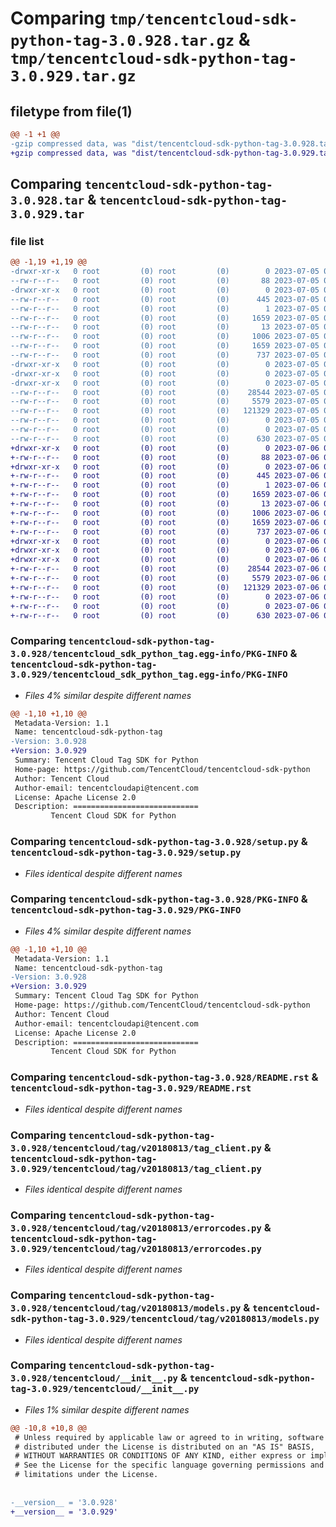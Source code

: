 # Comparing `tmp/tencentcloud-sdk-python-tag-3.0.928.tar.gz` & `tmp/tencentcloud-sdk-python-tag-3.0.929.tar.gz`

## filetype from file(1)

```diff
@@ -1 +1 @@
-gzip compressed data, was "dist/tencentcloud-sdk-python-tag-3.0.928.tar", last modified: Wed Jul  5 00:33:22 2023, max compression
+gzip compressed data, was "dist/tencentcloud-sdk-python-tag-3.0.929.tar", last modified: Thu Jul  6 00:34:04 2023, max compression
```

## Comparing `tencentcloud-sdk-python-tag-3.0.928.tar` & `tencentcloud-sdk-python-tag-3.0.929.tar`

### file list

```diff
@@ -1,19 +1,19 @@
-drwxr-xr-x   0 root         (0) root         (0)        0 2023-07-05 00:33:22.000000 tencentcloud-sdk-python-tag-3.0.928/
--rw-r--r--   0 root         (0) root         (0)       88 2023-07-05 00:33:22.000000 tencentcloud-sdk-python-tag-3.0.928/setup.cfg
-drwxr-xr-x   0 root         (0) root         (0)        0 2023-07-05 00:33:22.000000 tencentcloud-sdk-python-tag-3.0.928/tencentcloud_sdk_python_tag.egg-info/
--rw-r--r--   0 root         (0) root         (0)      445 2023-07-05 00:33:22.000000 tencentcloud-sdk-python-tag-3.0.928/tencentcloud_sdk_python_tag.egg-info/SOURCES.txt
--rw-r--r--   0 root         (0) root         (0)        1 2023-07-05 00:33:22.000000 tencentcloud-sdk-python-tag-3.0.928/tencentcloud_sdk_python_tag.egg-info/dependency_links.txt
--rw-r--r--   0 root         (0) root         (0)     1659 2023-07-05 00:33:22.000000 tencentcloud-sdk-python-tag-3.0.928/tencentcloud_sdk_python_tag.egg-info/PKG-INFO
--rw-r--r--   0 root         (0) root         (0)       13 2023-07-05 00:33:22.000000 tencentcloud-sdk-python-tag-3.0.928/tencentcloud_sdk_python_tag.egg-info/top_level.txt
--rw-r--r--   0 root         (0) root         (0)     1006 2023-07-05 00:33:22.000000 tencentcloud-sdk-python-tag-3.0.928/setup.py
--rw-r--r--   0 root         (0) root         (0)     1659 2023-07-05 00:33:22.000000 tencentcloud-sdk-python-tag-3.0.928/PKG-INFO
--rw-r--r--   0 root         (0) root         (0)      737 2023-07-05 00:33:22.000000 tencentcloud-sdk-python-tag-3.0.928/README.rst
-drwxr-xr-x   0 root         (0) root         (0)        0 2023-07-05 00:33:22.000000 tencentcloud-sdk-python-tag-3.0.928/tencentcloud/
-drwxr-xr-x   0 root         (0) root         (0)        0 2023-07-05 00:33:22.000000 tencentcloud-sdk-python-tag-3.0.928/tencentcloud/tag/
-drwxr-xr-x   0 root         (0) root         (0)        0 2023-07-05 00:33:22.000000 tencentcloud-sdk-python-tag-3.0.928/tencentcloud/tag/v20180813/
--rw-r--r--   0 root         (0) root         (0)    28544 2023-07-05 00:33:22.000000 tencentcloud-sdk-python-tag-3.0.928/tencentcloud/tag/v20180813/tag_client.py
--rw-r--r--   0 root         (0) root         (0)     5579 2023-07-05 00:33:22.000000 tencentcloud-sdk-python-tag-3.0.928/tencentcloud/tag/v20180813/errorcodes.py
--rw-r--r--   0 root         (0) root         (0)   121329 2023-07-05 00:33:22.000000 tencentcloud-sdk-python-tag-3.0.928/tencentcloud/tag/v20180813/models.py
--rw-r--r--   0 root         (0) root         (0)        0 2023-07-05 00:33:22.000000 tencentcloud-sdk-python-tag-3.0.928/tencentcloud/tag/v20180813/__init__.py
--rw-r--r--   0 root         (0) root         (0)        0 2023-07-05 00:33:22.000000 tencentcloud-sdk-python-tag-3.0.928/tencentcloud/tag/__init__.py
--rw-r--r--   0 root         (0) root         (0)      630 2023-07-05 00:33:22.000000 tencentcloud-sdk-python-tag-3.0.928/tencentcloud/__init__.py
+drwxr-xr-x   0 root         (0) root         (0)        0 2023-07-06 00:34:04.000000 tencentcloud-sdk-python-tag-3.0.929/
+-rw-r--r--   0 root         (0) root         (0)       88 2023-07-06 00:34:04.000000 tencentcloud-sdk-python-tag-3.0.929/setup.cfg
+drwxr-xr-x   0 root         (0) root         (0)        0 2023-07-06 00:34:04.000000 tencentcloud-sdk-python-tag-3.0.929/tencentcloud_sdk_python_tag.egg-info/
+-rw-r--r--   0 root         (0) root         (0)      445 2023-07-06 00:34:04.000000 tencentcloud-sdk-python-tag-3.0.929/tencentcloud_sdk_python_tag.egg-info/SOURCES.txt
+-rw-r--r--   0 root         (0) root         (0)        1 2023-07-06 00:34:04.000000 tencentcloud-sdk-python-tag-3.0.929/tencentcloud_sdk_python_tag.egg-info/dependency_links.txt
+-rw-r--r--   0 root         (0) root         (0)     1659 2023-07-06 00:34:04.000000 tencentcloud-sdk-python-tag-3.0.929/tencentcloud_sdk_python_tag.egg-info/PKG-INFO
+-rw-r--r--   0 root         (0) root         (0)       13 2023-07-06 00:34:04.000000 tencentcloud-sdk-python-tag-3.0.929/tencentcloud_sdk_python_tag.egg-info/top_level.txt
+-rw-r--r--   0 root         (0) root         (0)     1006 2023-07-06 00:34:03.000000 tencentcloud-sdk-python-tag-3.0.929/setup.py
+-rw-r--r--   0 root         (0) root         (0)     1659 2023-07-06 00:34:04.000000 tencentcloud-sdk-python-tag-3.0.929/PKG-INFO
+-rw-r--r--   0 root         (0) root         (0)      737 2023-07-06 00:34:03.000000 tencentcloud-sdk-python-tag-3.0.929/README.rst
+drwxr-xr-x   0 root         (0) root         (0)        0 2023-07-06 00:34:04.000000 tencentcloud-sdk-python-tag-3.0.929/tencentcloud/
+drwxr-xr-x   0 root         (0) root         (0)        0 2023-07-06 00:34:04.000000 tencentcloud-sdk-python-tag-3.0.929/tencentcloud/tag/
+drwxr-xr-x   0 root         (0) root         (0)        0 2023-07-06 00:34:04.000000 tencentcloud-sdk-python-tag-3.0.929/tencentcloud/tag/v20180813/
+-rw-r--r--   0 root         (0) root         (0)    28544 2023-07-06 00:34:03.000000 tencentcloud-sdk-python-tag-3.0.929/tencentcloud/tag/v20180813/tag_client.py
+-rw-r--r--   0 root         (0) root         (0)     5579 2023-07-06 00:34:03.000000 tencentcloud-sdk-python-tag-3.0.929/tencentcloud/tag/v20180813/errorcodes.py
+-rw-r--r--   0 root         (0) root         (0)   121329 2023-07-06 00:34:03.000000 tencentcloud-sdk-python-tag-3.0.929/tencentcloud/tag/v20180813/models.py
+-rw-r--r--   0 root         (0) root         (0)        0 2023-07-06 00:34:03.000000 tencentcloud-sdk-python-tag-3.0.929/tencentcloud/tag/v20180813/__init__.py
+-rw-r--r--   0 root         (0) root         (0)        0 2023-07-06 00:34:03.000000 tencentcloud-sdk-python-tag-3.0.929/tencentcloud/tag/__init__.py
+-rw-r--r--   0 root         (0) root         (0)      630 2023-07-06 00:34:03.000000 tencentcloud-sdk-python-tag-3.0.929/tencentcloud/__init__.py
```

### Comparing `tencentcloud-sdk-python-tag-3.0.928/tencentcloud_sdk_python_tag.egg-info/PKG-INFO` & `tencentcloud-sdk-python-tag-3.0.929/tencentcloud_sdk_python_tag.egg-info/PKG-INFO`

 * *Files 4% similar despite different names*

```diff
@@ -1,10 +1,10 @@
 Metadata-Version: 1.1
 Name: tencentcloud-sdk-python-tag
-Version: 3.0.928
+Version: 3.0.929
 Summary: Tencent Cloud Tag SDK for Python
 Home-page: https://github.com/TencentCloud/tencentcloud-sdk-python
 Author: Tencent Cloud
 Author-email: tencentcloudapi@tencent.com
 License: Apache License 2.0
 Description: ============================
         Tencent Cloud SDK for Python
```

### Comparing `tencentcloud-sdk-python-tag-3.0.928/setup.py` & `tencentcloud-sdk-python-tag-3.0.929/setup.py`

 * *Files identical despite different names*

### Comparing `tencentcloud-sdk-python-tag-3.0.928/PKG-INFO` & `tencentcloud-sdk-python-tag-3.0.929/PKG-INFO`

 * *Files 4% similar despite different names*

```diff
@@ -1,10 +1,10 @@
 Metadata-Version: 1.1
 Name: tencentcloud-sdk-python-tag
-Version: 3.0.928
+Version: 3.0.929
 Summary: Tencent Cloud Tag SDK for Python
 Home-page: https://github.com/TencentCloud/tencentcloud-sdk-python
 Author: Tencent Cloud
 Author-email: tencentcloudapi@tencent.com
 License: Apache License 2.0
 Description: ============================
         Tencent Cloud SDK for Python
```

### Comparing `tencentcloud-sdk-python-tag-3.0.928/README.rst` & `tencentcloud-sdk-python-tag-3.0.929/README.rst`

 * *Files identical despite different names*

### Comparing `tencentcloud-sdk-python-tag-3.0.928/tencentcloud/tag/v20180813/tag_client.py` & `tencentcloud-sdk-python-tag-3.0.929/tencentcloud/tag/v20180813/tag_client.py`

 * *Files identical despite different names*

### Comparing `tencentcloud-sdk-python-tag-3.0.928/tencentcloud/tag/v20180813/errorcodes.py` & `tencentcloud-sdk-python-tag-3.0.929/tencentcloud/tag/v20180813/errorcodes.py`

 * *Files identical despite different names*

### Comparing `tencentcloud-sdk-python-tag-3.0.928/tencentcloud/tag/v20180813/models.py` & `tencentcloud-sdk-python-tag-3.0.929/tencentcloud/tag/v20180813/models.py`

 * *Files identical despite different names*

### Comparing `tencentcloud-sdk-python-tag-3.0.928/tencentcloud/__init__.py` & `tencentcloud-sdk-python-tag-3.0.929/tencentcloud/__init__.py`

 * *Files 1% similar despite different names*

```diff
@@ -10,8 +10,8 @@
 # Unless required by applicable law or agreed to in writing, software
 # distributed under the License is distributed on an "AS IS" BASIS,
 # WITHOUT WARRANTIES OR CONDITIONS OF ANY KIND, either express or implied.
 # See the License for the specific language governing permissions and
 # limitations under the License.
 
 
-__version__ = '3.0.928'
+__version__ = '3.0.929'
```

